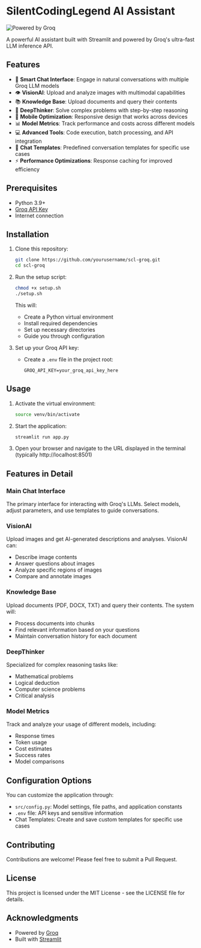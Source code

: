 # SilentCodingLegend AI Assistant

![Powered by Groq](https://groq.com/wp-content/uploads/2024/03/PBG-mark1-color.svg)

A powerful AI assistant built with Streamlit and powered by Groq's ultra-fast LLM inference API.

## Features

- 💬 **Smart Chat Interface**: Engage in natural conversations with multiple Groq LLM models
- 👁️ **VisionAI**: Upload and analyze images with multimodal capabilities
- 📚 **Knowledge Base**: Upload documents and query their contents
- 🧠 **DeepThinker**: Solve complex problems with step-by-step reasoning
- 📱 **Mobile Optimization**: Responsive design that works across devices
- 📊 **Model Metrics**: Track performance and costs across different models
- 💻 **Advanced Tools**: Code execution, batch processing, and API integration
- 🔄 **Chat Templates**: Predefined conversation templates for specific use cases
- ⚡ **Performance Optimizations**: Response caching for improved efficiency

## Prerequisites

- Python 3.9+
- [Groq API Key](https://console.groq.com/keys)
- Internet connection

## Installation

1. Clone this repository:
   ```bash
   git clone https://github.com/yourusername/scl-groq.git
   cd scl-groq
   ```

2. Run the setup script:
   ```bash
   chmod +x setup.sh
   ./setup.sh
   ```

   This will:
   - Create a Python virtual environment
   - Install required dependencies
   - Set up necessary directories
   - Guide you through configuration

3. Set up your Groq API key:
   - Create a `.env` file in the project root:
     ```
     GROQ_API_KEY=your_groq_api_key_here
     ```

## Usage

1. Activate the virtual environment:
   ```bash
   source venv/bin/activate
   ```

2. Start the application:
   ```bash
   streamlit run app.py
   ```

3. Open your browser and navigate to the URL displayed in the terminal (typically http://localhost:8501)

## Features in Detail

### Main Chat Interface

The primary interface for interacting with Groq's LLMs. Select models, adjust parameters, and use templates to guide conversations.

### VisionAI

Upload images and get AI-generated descriptions and analyses. VisionAI can:
- Describe image contents
- Answer questions about images
- Analyze specific regions of images
- Compare and annotate images

### Knowledge Base

Upload documents (PDF, DOCX, TXT) and query their contents. The system will:
- Process documents into chunks
- Find relevant information based on your questions
- Maintain conversation history for each document

### DeepThinker

Specialized for complex reasoning tasks like:
- Mathematical problems
- Logical deduction
- Computer science problems
- Critical analysis

### Model Metrics

Track and analyze your usage of different models, including:
- Response times
- Token usage
- Cost estimates
- Success rates
- Model comparisons

## Configuration Options

You can customize the application through:

- `src/config.py`: Model settings, file paths, and application constants
- `.env` file: API keys and sensitive information
- Chat Templates: Create and save custom templates for specific use cases

## Contributing

Contributions are welcome! Please feel free to submit a Pull Request.

## License

This project is licensed under the MIT License - see the LICENSE file for details.

## Acknowledgments

- Powered by [Groq](https://groq.com)
- Built with [Streamlit](https://streamlit.io)
